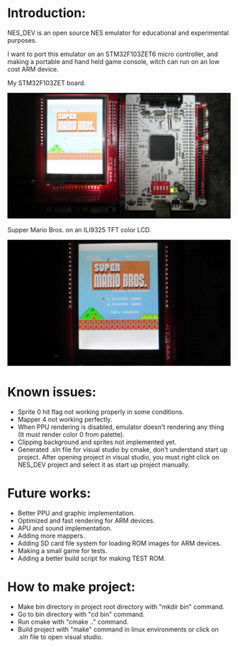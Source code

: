  Introduction:
===============

NES_DEV is an open source NES emulator for educational and experimental purposes.

I want to port this emulator on an STM32F103ZET6 micro controller, and making
a portable and hand held game console, witch can run on an low cost ARM device.

My STM32F103ZET board.

![STM32 board](NESonSTM32.jpg?raw=true "NES on an STM32")

Supper Mario Bros. on an ILI9325 TFT color LCD.

![Super Mario Bros.](SuperMarioBros.jpg?raw=true "Super Mario Bros.")


 Known issues:
===============
* Sprite 0 hit flag not working properly in some conditions.
* Mapper 4 not working perfectly.
* When PPU rendering is disabled, emulator doesn't rendering any thing (It must render color 0 from palette).
* Clipping background and sprites not implemented yet.
* Generated .sln file for visual studio by cmake, don't understand start up project. After opening project in visual studio, you must right click on NES_DEV project and select it as start up project manually.

 Future works:
===============
* Better PPU and graphic implementation.
* Optimized and fast rendering for ARM devices.
* APU and sound implementation.
* Adding more mappers.
* Adding SD card file system for loading ROM images for ARM devices.
* Making a small game for tests.
* Adding a better build script for making TEST ROM.

 How to make project:
======================
* Make bin directory in project root directory with "mkdir bin" command.
* Go to bin directory with "cd bin" command.
* Run cmake with "cmake .." command.
* Build project with "make" command in linux environments or click on .sln file to open visual studio.
